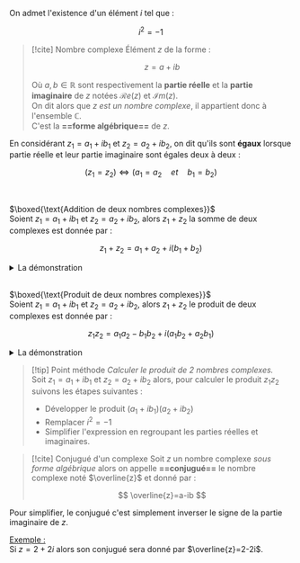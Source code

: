 
On admet l'existence d'un élément $i$ tel que : 

$$
i^2 = -1
$$

>[!cite] Nombre complexe
>Élément $z$ de la forme :
>
>$$
>z=a+ib
>$$
>
>Où $a, b \in \mathbb{R}$  sont respectivement la **partie réelle** et la **partie imaginaire** de $z$ notées $\mathcal{R}e(z)$ et $\mathcal{I}m(z)$.  
>On dit alors que *$z$ est un nombre complexe*, il appartient donc à l'ensemble $\mathbb{C}$.  
>C'est la **==forme algébrique==** de $z$.

En considérant $z_1=a_1+ib_1$ et $z_2=a_2+ib_2$, on dit qu'ils sont **égaux** lorsque partie réelle et leur partie imaginaire sont égales deux à deux : 

$$
(z_1=z_2) \Longleftrightarrow (a_1=a_2 \quad et \quad b_1=b_2)
$$

<br/>

$\boxed{\text{Addition de deux nombres complexes}}$  
Soient $z_1=a_1+ib_1$ et $z_2=a_2+ib_2$, alors $z_1+z_2$ la somme de deux complexes est donnée par : 

$$
z_1+z_2=a_1+a_2+i(b_1+b_2)
$$

<details class="custom-details">
<summary><span class="custom-summary">La démonstration</span></summary>

*Ce résultat se retrouve assez facilement*

$$
\begin{align*}
z_1+z_2 &= (a_1+ib_1)+(a_2+ib_2) \\
&= a_1+a_2+ib_1+ib_2 \\
&= a_1+a_2+\underbrace{i(b_1+b_2)}_{\text{factoriser par }i}
\end{align*}
$$

</details>

<br/>

$\boxed{\text{Produit de deux nombres complexes}}$  
Soient $z_1=a_1+ib_1$ et $z_2=a_2+ib_2$, alors $z_1+z_2$ le produit de deux complexes est donnée par : 

$$
z_1z_2=a_1a_2-b_1b_2+i(a_1b_2+a_2b_1)
$$


<details class="custom-details">
<summary><span class="custom-summary">La démonstration</span></summary>

*Ce résultat se retrouve assez facilement* :

$$
\begin{align*}
z_1z_2 &= (a_1 + ib_1)(a_2 + ib_2) \\
&= a_1a_2 + a_1ib_2 + ib_1a_2 + i^2b_1b_2 & \text{(développer)} \\
&= a_1a_2 + ia_1b_2 + ia_2b_{1} + (-1)(b_1b_2 )& \text{(car } i^2 = -1) \\
&= a_1a_2-b_1b_2 + ia_1b_2 + ia_2b_1 & \text{(regrouper les termes)} \\
&= a_1a_2 - b_1b_2 + i(a_1b_2 + a_2b_{1)}& (\text{factoriser par }i)
\end{align*}
$$

</details>

>[!tip] Point méthode
>*Calculer le produit de 2 nombres complexes.*  
>Soit $z_1=a_1+ib_1$ et $z_2=a_2+ib_2$ alors, pour calculer le produit $z_1z_2$ suivons les étapes suivantes : 
>- Développer le produit $(a_1+ib_1)(a_2+ib_2)$
>- Remplacer $i^2=-1$
>- Simplifier l'expression en regroupant les parties réelles et imaginaires.

>[!cite] Conjugué d'un complexe
>Soit $z$ un nombre complexe *sous forme algébrique* alors on appelle **==conjugué==** le nombre complexe noté $\overline{z}$ et donné par : 
>
>$$
>\overline{z}=a-ib
>$$

Pour simplifier, le conjugué c'est simplement inverser le signe de la partie imaginaire de $z$.  

<u>Exemple :</u>  
Si $z=2+2i$ alors son conjugué sera donné par $\overline{z}=2-2i$.

